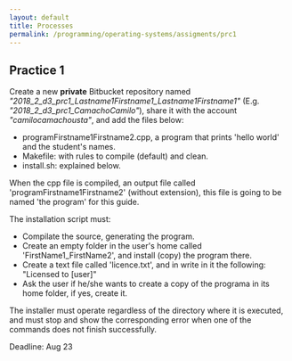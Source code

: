 ```yaml
---
layout: default
title: Processes
permalink: /programming/operating-systems/assigments/prc1
---
```


## Practice 1

Create a new **private** Bitbucket repository named *"2018_2_d3_prc1_Lastname1Firstname1_Lastname1Firstname1"* (E.g. *"2018_2_d3_prc1_CamachoCamilo"*),  share it with the account *"camilocamachousta"*, and add the files below:

* programFirstname1Firstname2.cpp, a program that prints 'hello world' and the student's names.
* Makefile: with rules to compile (default) and clean.
* install.sh: explained below.

When the cpp file is compiled, an output file called 'programFirstname1Firstname2' (without extension), this file is going to be named 'the program' for this guide.

The installation script must:
* Compilate the source, generating the program.
* Create an empty folder in the user's home called 'FirstName1_FirstName2', and install (copy) the program there.
* Create a text file called 'licence.txt', and in write in it the following: "Licensed to [user]"
* Ask the user if he/she wants to create a copy of the programa in its home folder, if yes, create it.

The installer must operate regardless of the directory where it is executed, and must stop and show the corresponding error when one of the commands does not finish successfully.

Deadline: Aug 23
